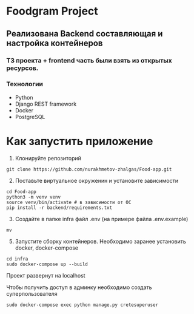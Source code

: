 # Foodgram Project
## Реализована Backend составляющая и настройка контейнеров
### ТЗ проекта + frontend часть были взять из открытых ресурсов.

### Технологии
- Python
- Django REST framework
- Docker
- PostgreSQL

# Как запустить приложение

1) Клонируйте репозиторий
```shell
git clone https://github.com/nurakhmetov-zhalgas/Food-app.git
```
2) Поставьте виртуальное окруженин и установите зависимости
```shell
cd Food-app
python3 -m venv venv
source venv/bin/activate # в зависимости от ОС
pip install -r backend/requirements.txt
```
3) Создайте в папке infra файл .env (на примере файла .env.example)
```shell
mv 
```
5) Запустите сборку контейнеров. Необходимо заранее установить docker, docker-compose
```shell
cd infra
sudo docker-compose up --build
```
Проект развернут на localhost

Чтобы получить доступ в админку необходимо создать суперпользователя
```shell
sudo docker-compose exec python manage.py cretesuperuser
```
